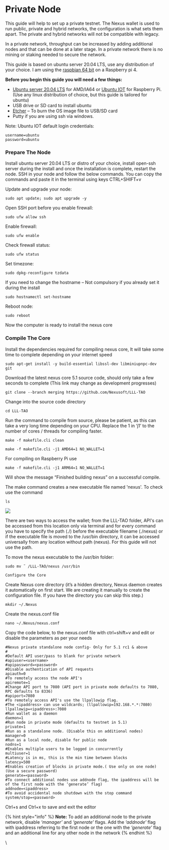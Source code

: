 # Private Node



This guide will help to set up a private testnet. The Nexus wallet is used to run public, private and hybrid networks, the configuration is what sets them apart. The private and hybrid networks will not be compatible with legacy.

In a private network, throughput can be increased by adding additional nodes and that can be done at a later stage. In a private network there is no mining or staking needed to secure the network.

This guide is based on ubuntu server 20.04 LTS, use any distribution of your choice. I am using the [raspbian 64 bit](https://downloads.raspberrypi.org/raspios\_lite\_arm64/images/) on a Raspberry pi 4.

**Before you begin this guide you will need a few things:**

* [Ubuntu server 20.04 LTS](https://ubuntu.com/download/server) for AMD/IA64 or [Ubuntu IOT](https://ubuntu.com/download/iot) for Raspberry Pi. (Use any linux distribution of choice, but this guide is tailored for ubuntu)
* USB drive or SD card to install ubuntu
* [Etcher](https://www.balena.io/etcher/) – To burn the OS image file to USB/SD card
* Putty if you are using ssh via windows.

Note: Ubuntu IOT default login credentials:

`username=ubuntu`\
`password=ubuntu`

### Prepare The Node

Install ubuntu server 20.04 LTS or distro of your choice, install open-ssh server during the install and once the installation is complete, restart the node. SSH in your node and follow the below commands. You can copy the commands and paste it in the terminal using keys CTRL+SHIFT+v

Update and upgrade your node:

`sudo apt update; sudo apt upgrade -y`

Open SSH port before you enable firewall:

`sudo ufw allow ssh`

Enable firewall:

`sudo ufw enable`

Check firewall status:

`sudo ufw status`

Set timezone:

`sudo dpkg-reconfigure tzdata`

If you need to change the hostname – Not compulsory if you already set it during the install

`sudo hostnamectl set-hostname`

Reboot node:

`sudo reboot`

Now the computer is ready to install the nexus core

### Compile The Core

Install the dependencies required for compiling nexus core, It will take some time to complete depending on your internet speed

```
sudo apt-get install -y build-essential libssl-dev libminiupnpc-dev git
```

Download the latest nexus core 5.1 source code, should only take a few seconds to complete (This link may change as development progresses)

```
git clone --branch merging https://github.com/Nexusoft/LLL-TAO
```

Change into the source code directory

```
cd LLL-TAO
```

Run the command to compile from source, please be patient, as this can take a very long time depending on your CPU. Replace the 1 in ‘j1’ to the number of cores / threads for compiling faster.

```
make -f makefile.cli clean
```

```
make -f makefile.cli -j1 AMD64=1 NO_WALLET=1
```

For compiling on Raspberry Pi use

```
make -f makefile.cli -j1 ARM64=1 NO_WALLET=1
```

Will show the message “Finished building nexus” on a successful compile.

The make command creates a new executable file named 'nexus'. To check use the command

```
ls
```

![](https://nexus.io/ResourceHub/images/5.1\_testnet/testnet1.png)

There are two ways to access the wallet; from the LLL-TAO folder, API's can be accessed from this location only via terminal and for every command you have to specify the path (./) before the executable filename (./nexus) or if the executable file is moved to the /usr/bin directory, it can be accessed universally from any location without path (nexus). For this guide will not use the path.

To move the nexus executable to the /usr/bin folder:

`sudo mv ˜ /LLL-TAO/nexus /usr/bin`

`Configure the Core`

Create Nexus core directory (it’s a hidden directory, Nexus daemon creates it automatically on first start. We are creating it manually to create the configuration file. If you have the directory you can skip this step.)

`mkdir ~/.Nexus`

Create the nexus.conf file

`nano ~/.Nexus/nexus.conf`

Copy the code below, to the nexus.conf file with ctrl+shift+v and edit or disable the parameters as per your needs

```
#Nexus private standalone node config- Only for 5.1 rc1 & above
#
#Default API user/pass to blank for private network
#apiuser=<username>
#apipassword=<password>
#Disable authentication of API requests
apiauth=0
#To remotely access the node API's
apiremote=1
#Change API port to 7080 (API port in private mode defaults to 7080, RPC defaults to 8336)
#apiport=7080
#To remotely access API's use the llpallowip flag.
#The <ipaddress> can use wildcards; (llpallowip=192.168.*.*:7080)
llpallowip=<ipaddress>:7080
#Run wallet as a daemon
daemon=1
#Run node in private mode (defaults to testnet in 5.1)
private=1
#Run as a standalone node. (Disable this on additional nodes)
manager=0
#Run as a local node, disable for public node
nodns=1
#Enables multiple users to be logged in concurrently
multiuser=1
#Latency is in ms, this is the min time between blocks
latency=500
#Enables creation of blocks in private mode.( Use only on one node) (Use a secure password)
generate=<password>
#To connect additional nodes use addnode flag, the ipaddress will be of the first node with the ‘generate’ flag)
addnode=<ipaddress>
#To avoid accidental node shutdown with the stop command
system/stop=<password>
```

Ctrl+s and Ctrl+x to save and exit the editor

{% hint style="info" %}
**Note:** To add an additional node to the private network, disable _‘manager’_ and _‘generate’_ flags. Add the _‘addnode’_ flag with ipaddress referring to the first node or the one with the _‘generate’_ flag and an additional line for any other node in the network
{% endhint %}

\

